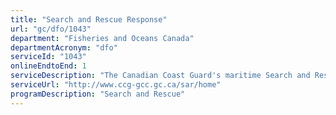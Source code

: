 ```yaml
---
title: "Search and Rescue Response"
url: "gc/dfo/1043"
department: "Fisheries and Oceans Canada"
departmentAcronym: "dfo"
serviceId: "1043"
onlineEndtoEnd: 1
serviceDescription: "The Canadian Coast Guard's maritime Search and Rescue Services program leads, delivers, and maintains preparedness for the 5.3 million square kilometer maritime component of the federal search and rescue program. Through communication, coordination, and delivery of maritime search and rescue response and operational awareness, the program increases the chances for rescue for people caught in on-water distress situations. This includes initial action, tasking available vessels of opportunity, search planning, rescue planning and operations, maritime SAR incident resolution, and other assistance (such as humanitarian)."
serviceUrl: "http://www.ccg-gcc.gc.ca/sar/home"
programDescription: "Search and Rescue"
---
```

